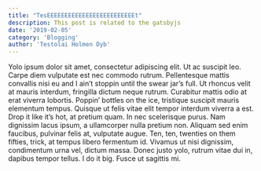 ```yaml
---
title: "TesEEEEEEEEEEEEEEEEEEEEEEEEEt"
description: This post is related to the gatsbyjs
date: '2019-02-05'
category: 'Blogging'
author: 'Testolai Holmen Dyb'
---
```


Yolo ipsum dolor sit amet, consectetur adipiscing elit. Ut ac suscipit leo. Carpe diem vulputate est nec commodo rutrum. Pellentesque mattis convallis nisi eu and I ain’t stoppin until the swear jar’s full. Ut rhoncus velit at mauris interdum, fringilla dictum neque rutrum. Curabitur mattis odio at erat viverra lobortis. Poppin’ bottles on the ice, tristique suscipit mauris elementum tempus. Quisque ut felis vitae elit tempor interdum viverra a est. Drop it like it’s hot, at pretium quam. In nec scelerisque purus. Nam dignissim lacus ipsum, a ullamcorper nulla pretium non. Aliquam sed enim faucibus, pulvinar felis at, vulputate augue. Ten, ten, twenties on them fifties, trick, at tempus libero fermentum id. Vivamus ut nisi dignissim, condimentum urna vel, dictum massa. Donec justo yolo, rutrum vitae dui in, dapibus tempor tellus. I do it big. Fusce ut sagittis mi.